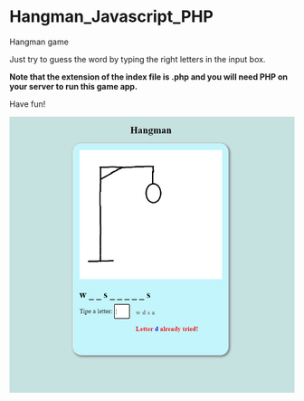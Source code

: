 # Hangman_Javascript_PHP
Hangman game

Just try to guess the word by typing the right letters in the input box.

**Note that the extension of the index file is .php and you will need PHP on your server to run this game app.**


Have fun!

![](hangman_screenshot.jpg)


